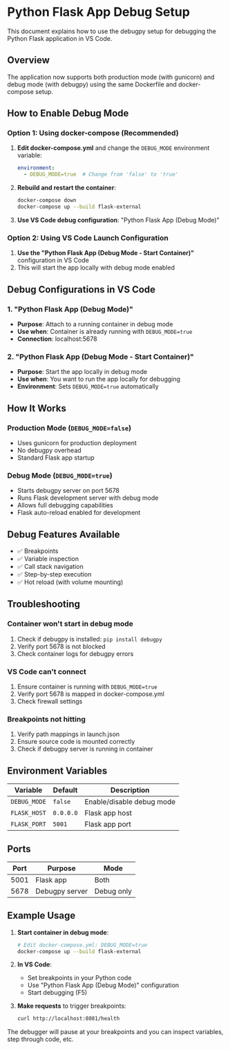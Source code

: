# Python Flask App Debug Setup

This document explains how to use the debugpy setup for debugging the Python Flask application in VS Code.

## Overview

The application now supports both production mode (with gunicorn) and debug mode (with debugpy) using the same Dockerfile and docker-compose setup.

## How to Enable Debug Mode

### Option 1: Using docker-compose (Recommended)

1. **Edit docker-compose.yml** and change the `DEBUG_MODE` environment variable:
   ```yaml
   environment:
     - DEBUG_MODE=true  # Change from 'false' to 'true'
   ```

2. **Rebuild and restart the container**:
   ```bash
   docker-compose down
   docker-compose up --build flask-external
   ```

3. **Use VS Code debug configuration**: "Python Flask App (Debug Mode)"

### Option 2: Using VS Code Launch Configuration

1. **Use the "Python Flask App (Debug Mode - Start Container)"** configuration in VS Code
2. This will start the app locally with debug mode enabled

## Debug Configurations in VS Code

### 1. "Python Flask App (Debug Mode)"
- **Purpose**: Attach to a running container in debug mode
- **Use when**: Container is already running with `DEBUG_MODE=true`
- **Connection**: localhost:5678

### 2. "Python Flask App (Debug Mode - Start Container)"
- **Purpose**: Start the app locally in debug mode
- **Use when**: You want to run the app locally for debugging
- **Environment**: Sets `DEBUG_MODE=true` automatically

## How It Works

### Production Mode (`DEBUG_MODE=false`)
- Uses gunicorn for production deployment
- No debugpy overhead
- Standard Flask app startup

### Debug Mode (`DEBUG_MODE=true`)
- Starts debugpy server on port 5678
- Runs Flask development server with debug mode
- Allows full debugging capabilities
- Flask auto-reload enabled for development

## Debug Features Available

- ✅ Breakpoints
- ✅ Variable inspection
- ✅ Call stack navigation
- ✅ Step-by-step execution
- ✅ Hot reload (with volume mounting)

## Troubleshooting

### Container won't start in debug mode
1. Check if debugpy is installed: `pip install debugpy`
2. Verify port 5678 is not blocked
3. Check container logs for debugpy errors

### VS Code can't connect
1. Ensure container is running with `DEBUG_MODE=true`
2. Verify port 5678 is mapped in docker-compose.yml
3. Check firewall settings

### Breakpoints not hitting
1. Verify path mappings in launch.json
2. Ensure source code is mounted correctly
3. Check if debugpy server is running in container

## Environment Variables

| Variable | Default | Description |
|----------|---------|-------------|
| `DEBUG_MODE` | `false` | Enable/disable debug mode |
| `FLASK_HOST` | `0.0.0.0` | Flask app host |
| `FLASK_PORT` | `5001` | Flask app port |

## Ports

| Port | Purpose | Mode |
|------|---------|------|
| 5001 | Flask app | Both |
| 5678 | Debugpy server | Debug only |

## Example Usage

1. **Start container in debug mode**:
   ```bash
   # Edit docker-compose.yml: DEBUG_MODE=true
   docker-compose up --build flask-external
   ```

2. **In VS Code**:
   - Set breakpoints in your Python code
   - Use "Python Flask App (Debug Mode)" configuration
   - Start debugging (F5)

3. **Make requests** to trigger breakpoints:
   ```bash
   curl http://localhost:8081/health
   ```

The debugger will pause at your breakpoints and you can inspect variables, step through code, etc. 
